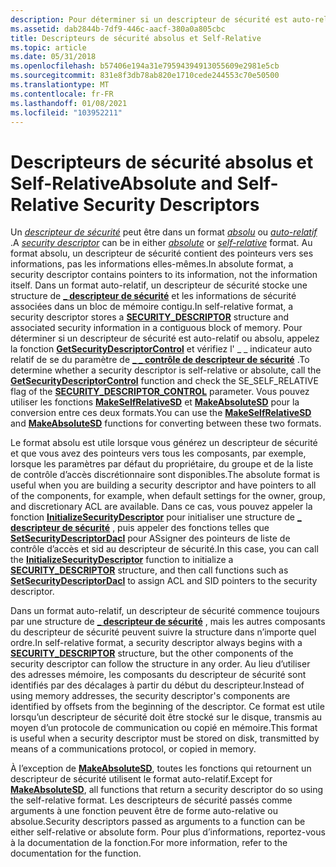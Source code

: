```yaml
---
description: Pour déterminer si un descripteur de sécurité est auto-relatif ou absolu, appelez la fonction GetSecurityDescriptorControl et vérifiez l' \_ \_ indicateur auto relatif de se du \_ paramètre de contrôle de descripteur de sécurité \_ .
ms.assetid: dab2844b-7df9-446c-aacf-380a0a805cbc
title: Descripteurs de sécurité absolus et Self-Relative
ms.topic: article
ms.date: 05/31/2018
ms.openlocfilehash: b57406e194a31e79594394913055609e2981e5cb
ms.sourcegitcommit: 831e8f3db78ab820e1710cede244553c70e50500
ms.translationtype: MT
ms.contentlocale: fr-FR
ms.lasthandoff: 01/08/2021
ms.locfileid: "103952211"
---
```

# <a name="absolute-and-self-relative-security-descriptors"></a><span data-ttu-id="a4610-103">Descripteurs de sécurité absolus et Self-Relative</span><span class="sxs-lookup"><span data-stu-id="a4610-103">Absolute and Self-Relative Security Descriptors</span></span>

<span data-ttu-id="a4610-104">Un [*descripteur de sécurité*](/windows/desktop/SecGloss/s-gly) peut être dans un format [*absolu*](/windows/desktop/SecGloss/a-gly) ou [*auto-relatif*](/windows/desktop/SecGloss/s-gly) .</span><span class="sxs-lookup"><span data-stu-id="a4610-104">A [*security descriptor*](/windows/desktop/SecGloss/s-gly) can be in either [*absolute*](/windows/desktop/SecGloss/a-gly) or [*self-relative*](/windows/desktop/SecGloss/s-gly) format.</span></span> <span data-ttu-id="a4610-105">Au format absolu, un descripteur de sécurité contient des pointeurs vers ses informations, pas les informations elles-mêmes.</span><span class="sxs-lookup"><span data-stu-id="a4610-105">In absolute format, a security descriptor contains pointers to its information, not the information itself.</span></span> <span data-ttu-id="a4610-106">Dans un format auto-relatif, un descripteur de sécurité stocke une structure de [**\_ descripteur de sécurité**](/windows/desktop/api/Winnt/ns-winnt-security_descriptor) et les informations de sécurité associées dans un bloc de mémoire contigu.</span><span class="sxs-lookup"><span data-stu-id="a4610-106">In self-relative format, a security descriptor stores a [**SECURITY\_DESCRIPTOR**](/windows/desktop/api/Winnt/ns-winnt-security_descriptor) structure and associated security information in a contiguous block of memory.</span></span> <span data-ttu-id="a4610-107">Pour déterminer si un descripteur de sécurité est auto-relatif ou absolu, appelez la fonction [**GetSecurityDescriptorControl**](/windows/win32/api/securitybaseapi/nf-securitybaseapi-getsecuritydescriptorcontrol) et vérifiez l' \_ \_ indicateur auto relatif de se du paramètre de [**\_ \_ contrôle de descripteur de sécurité**](security-descriptor-control.md) .</span><span class="sxs-lookup"><span data-stu-id="a4610-107">To determine whether a security descriptor is self-relative or absolute, call the [**GetSecurityDescriptorControl**](/windows/win32/api/securitybaseapi/nf-securitybaseapi-getsecuritydescriptorcontrol) function and check the SE\_SELF\_RELATIVE flag of the [**SECURITY\_DESCRIPTOR\_CONTROL**](security-descriptor-control.md) parameter.</span></span> <span data-ttu-id="a4610-108">Vous pouvez utiliser les fonctions [**MakeSelfRelativeSD**](/windows/win32/api/securitybaseapi/nf-securitybaseapi-makeselfrelativesd) et [**MakeAbsoluteSD**](/windows/win32/api/securitybaseapi/nf-securitybaseapi-makeabsolutesd) pour la conversion entre ces deux formats.</span><span class="sxs-lookup"><span data-stu-id="a4610-108">You can use the [**MakeSelfRelativeSD**](/windows/win32/api/securitybaseapi/nf-securitybaseapi-makeselfrelativesd) and [**MakeAbsoluteSD**](/windows/win32/api/securitybaseapi/nf-securitybaseapi-makeabsolutesd) functions for converting between these two formats.</span></span>

<span data-ttu-id="a4610-109">Le format absolu est utile lorsque vous générez un descripteur de sécurité et que vous avez des pointeurs vers tous les composants, par exemple, lorsque les paramètres par défaut du propriétaire, du groupe et de la liste de contrôle d’accès discrétionnaire sont disponibles.</span><span class="sxs-lookup"><span data-stu-id="a4610-109">The absolute format is useful when you are building a security descriptor and have pointers to all of the components, for example, when default settings for the owner, group, and discretionary ACL are available.</span></span> <span data-ttu-id="a4610-110">Dans ce cas, vous pouvez appeler la fonction [**InitializeSecurityDescriptor**](/windows/win32/api/securitybaseapi/nf-securitybaseapi-initializesecuritydescriptor) pour initialiser une structure de [**\_ descripteur de sécurité**](/windows/desktop/api/Winnt/ns-winnt-security_descriptor) , puis appeler des fonctions telles que [**SetSecurityDescriptorDacl**](/windows/win32/api/securitybaseapi/nf-securitybaseapi-setsecuritydescriptordacl) pour ASsigner des pointeurs de liste de contrôle d’accès et sid au descripteur de sécurité.</span><span class="sxs-lookup"><span data-stu-id="a4610-110">In this case, you can call the [**InitializeSecurityDescriptor**](/windows/win32/api/securitybaseapi/nf-securitybaseapi-initializesecuritydescriptor) function to initialize a [**SECURITY\_DESCRIPTOR**](/windows/desktop/api/Winnt/ns-winnt-security_descriptor) structure, and then call functions such as [**SetSecurityDescriptorDacl**](/windows/win32/api/securitybaseapi/nf-securitybaseapi-setsecuritydescriptordacl) to assign ACL and SID pointers to the security descriptor.</span></span>

<span data-ttu-id="a4610-111">Dans un format auto-relatif, un descripteur de sécurité commence toujours par une structure de [**\_ descripteur de sécurité**](/windows/desktop/api/Winnt/ns-winnt-security_descriptor) , mais les autres composants du descripteur de sécurité peuvent suivre la structure dans n’importe quel ordre.</span><span class="sxs-lookup"><span data-stu-id="a4610-111">In self-relative format, a security descriptor always begins with a [**SECURITY\_DESCRIPTOR**](/windows/desktop/api/Winnt/ns-winnt-security_descriptor) structure, but the other components of the security descriptor can follow the structure in any order.</span></span> <span data-ttu-id="a4610-112">Au lieu d’utiliser des adresses mémoire, les composants du descripteur de sécurité sont identifiés par des décalages à partir du début du descripteur.</span><span class="sxs-lookup"><span data-stu-id="a4610-112">Instead of using memory addresses, the security descriptor's components are identified by offsets from the beginning of the descriptor.</span></span> <span data-ttu-id="a4610-113">Ce format est utile lorsqu’un descripteur de sécurité doit être stocké sur le disque, transmis au moyen d’un protocole de communication ou copié en mémoire.</span><span class="sxs-lookup"><span data-stu-id="a4610-113">This format is useful when a security descriptor must be stored on disk, transmitted by means of a communications protocol, or copied in memory.</span></span>

<span data-ttu-id="a4610-114">À l’exception de [**MakeAbsoluteSD**](/windows/win32/api/securitybaseapi/nf-securitybaseapi-makeabsolutesd), toutes les fonctions qui retournent un descripteur de sécurité utilisent le format auto-relatif.</span><span class="sxs-lookup"><span data-stu-id="a4610-114">Except for [**MakeAbsoluteSD**](/windows/win32/api/securitybaseapi/nf-securitybaseapi-makeabsolutesd), all functions that return a security descriptor do so using the self-relative format.</span></span> <span data-ttu-id="a4610-115">Les descripteurs de sécurité passés comme arguments à une fonction peuvent être de forme auto-relative ou absolue.</span><span class="sxs-lookup"><span data-stu-id="a4610-115">Security descriptors passed as arguments to a function can be either self-relative or absolute form.</span></span> <span data-ttu-id="a4610-116">Pour plus d’informations, reportez-vous à la documentation de la fonction.</span><span class="sxs-lookup"><span data-stu-id="a4610-116">For more information, refer to the documentation for the function.</span></span>

 

 

